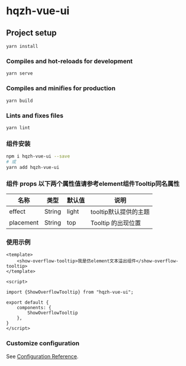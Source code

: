 # hqzh-vue-ui

## Project setup
```
yarn install
```

### Compiles and hot-reloads for development
```
yarn serve
```

### Compiles and minifies for production
```
yarn build
```

### Lints and fixes files
```
yarn lint
```

### 组件安装

```bash
npm i hqzh-vue-ui --save
# 或
yarn add hqzh-vue-ui
```

### 组件 props 以下两个属性值请参考element组件Tooltip同名属性

| 名称            |  类型  | 默认值                       | 说明                     |
| --------------- | :----: | ---------------------------- | ------------------------ |
| effect          | String | light                         | tooltip默认提供的主题 |
| placement       | String | top                           | Tooltip 的出现位置   |

### 使用示例

```vue
<template>
    <show-overflow-tooltip>我是仿element文本溢出组件</show-overflow-tooltip>
</template>

<script>

import {ShowOverflowTooltip} from "hqzh-vue-ui";

export default {
    components: {
        ShowOverflowTooltip
    },
}
</script>
```


### Customize configuration
See [Configuration Reference](https://cli.vuejs.org/config/).
